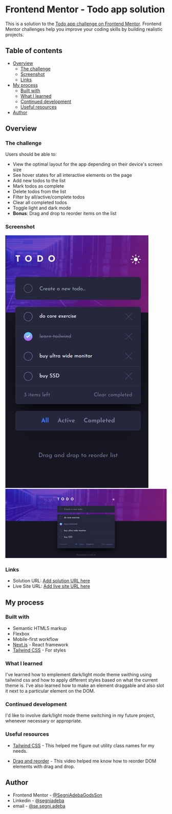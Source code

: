 # Frontend Mentor - Todo app solution

This is a solution to the [Todo app challenge on Frontend Mentor](https://www.frontendmentor.io/challenges/todo-app-Su1_KokOW). Frontend Mentor challenges help you improve your coding skills by building realistic projects.

## Table of contents

-   [Overview](#overview)
    -   [The challenge](#the-challenge)
    -   [Screenshot](#screenshot)
    -   [Links](#links)
-   [My process](#my-process)
    -   [Built with](#built-with)
    -   [What I learned](#what-i-learned)
    -   [Continued development](#continued-development)
    -   [Useful resources](#useful-resources)
-   [Author](#author)

## Overview

### The challenge

Users should be able to:

-   View the optimal layout for the app depending on their device's screen size
-   See hover states for all interactive elements on the page
-   Add new todos to the list
-   Mark todos as complete
-   Delete todos from the list
-   Filter by all/active/complete todos
-   Clear all completed todos
-   Toggle light and dark mode
-   **Bonus**: Drag and drop to reorder items on the list

### Screenshot

![](./screenshot-mobile.jpg)
![](./screenshot-desktop.jpg)

### Links

-   Solution URL: [Add solution URL here](https://github.com/SegniAdebaGodsSon/Frontend-Mentor/tree/master/Todo%20App/todo-app)
-   Live Site URL: [Add live site URL here](https://heroic-concha-5e6b06.netlify.app/)

## My process

### Built with

-   Semantic HTML5 markup
-   Flexbox
-   Mobile-first workflow
-   [Next.js](https://nextjs.org/) - React framework
-   [Tailwind CSS](https://tailwindcss.com) - For styles

### What I learned

I've learned how to emplement dark/light mode theme swithing using tailwind css and how to apply different styles based on what the current theme is. I've also learned how to make an element draggable and also slot it next to a particular element on the DOM.

### Continued development

I'd like to involve dark/light mode theme switching in my future project, whenever necessary or appropriate.

### Useful resources

-   [Tailwind CSS](https://www.tailwindcss.com) - This helped me figure out utility class names for my needs.

-   [Drag and reorder](https://youtu.be/jfYWwQrtzzY) - This video helped me know how to reorder DOM elements with drag and drop.

## Author

-   Frontend Mentor - [@SegniAdebaGodsSon](https://www.frontendmentor.io/profile/SegniAdebaGodsSon)
-   Linkedin - [@segniadeba](https://www.linkedin.com/in/segniadeba/)
-   email - [@se.segni.adeba](se.segni.adeba@gmail.com)
